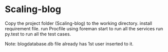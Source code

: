 # Scaling-blog
Copy the project folder (Scaling-blog) to the working directory.
install requirement file.
run Procfile using foreman start to run all the services
run py.test to run all the test cases.

Note: blogdatabase.db file already has 1st user inserted to it.
